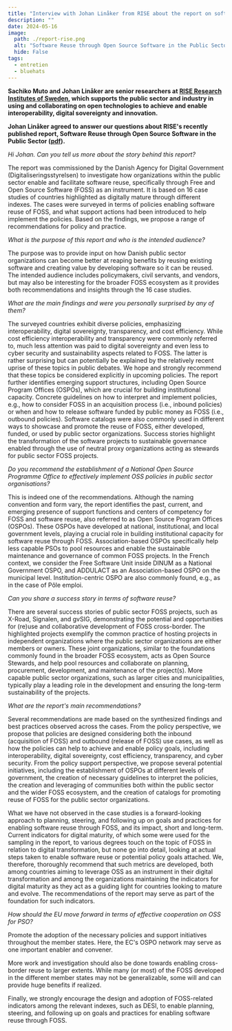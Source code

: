 ```yaml
---
title: "Interview with Johan Linåker from RISE about the report on software reuse"
description: ""
date: 2024-05-16
image:
  path: ./report-rise.png
  alt: "Software Reuse through Open Source Software in the Public Sector (extract of the cover)"
  hide: False
tags:
  - entretien
  - bluehats
---
```


**Sachiko Muto and Johan Linåker are senior researchers at [RISE Research Institutes of Sweden](https://www.ri.se/en), which supports the public sector and industry in using and collaborating on open technologies to achieve and enable interoperability, digital sovereignty and innovation.**

**Johan Linåker agreed to answer our questions about RISE's recently published report, Software Reuse through Open Source Software in the Public Sector ([pdf](https://www.diva-portal.org/smash/get/diva2:1848137/FULLTEXT01.pdf)).**

*Hi Johan. Can you tell us more about the story behind this report?*

The report was commissioned by the Danish Agency for Digital Government (Digitaliseringsstyrelsen) to investigate how organizations within the public sector enable and facilitate software reuse, specifically through Free and Open Source Software (FOSS) as an instrument. It is based on 16 case studies of countries highlighted as digitally mature through different indexes. The cases were surveyed in terms of policies enabling software reuse of FOSS, and what support actions had been introduced to help implement the policies. Based on the findings, we propose a range of recommendations for policy and practice.

*What is the purpose of this report and who is the intended audience?*

The purpose was to provide input on how Danish public sector organizations can become better at reaping benefits by reusing existing software and creating value by developing software so it can be reused. The intended audience includes policymakers, civil servants, and vendors, but may also be interesting for the broader FOSS ecosystem as it provides both recommendations and insights through the 16 case studies.

*What are the main findings and were you personally surprised by any of them?*

The surveyed countries exhibit diverse policies, emphasizing interoperability, digital sovereignty, transparency, and cost efficiency. While cost efficiency interoperability and transparency were commonly referred to, much less attention was paid to digital sovereignty and even less to cyber security and sustainability aspects related to FOSS. The latter is rather surprising but can potentially be explained by the relatively recent uprise of these topics in public debates. We hope and strongly recommend that these topics be considered explicitly in upcoming policies. The report further identifies emerging support structures, including Open Source Program Offices (OSPOs), which are crucial for building institutional capacity. Concrete guidelines on how to interpret and implement policies, e.g., how to consider FOSS in an acquisition process (i.e., inbound policies) or when and how to release software funded by public money as FOSS (i.e., outbound policies). Software catalogs were also commonly used in different ways to showcase and promote the reuse of FOSS, either developed, funded, or used by public sector organizations. Success stories highlight the transformation of the software projects to sustainable governance enabled through the use of neutral proxy organizations acting as stewards for public sector FOSS projects.

*Do you recommend the establishment of a National Open Source Programme Office to effectively implement OSS policies in public sector organisations?*

This is indeed one of the recommendations. Although the naming convention and form vary, the report identifies the past, current, and emerging presence of support functions and centers of competency for FOSS and software reuse, also referred to as Open Source Program Offices (OSPOs). These OSPOs have developed at national, institutional, and local government levels, playing a crucial role in building institutional capacity for software reuse through FOSS. Association-based OSPOs specifically help less capable PSOs to pool resources and enable the sustainable maintenance and governance of common FOSS projects. In the French context, we consider the Free Software Unit inside DINUM as a National Government OSPO, and ADDULACT as an Association-based OSPO on the municipal level. Institution-centric OSPO are also commonly found, e.g., as in the case of Pôle emploi.

*Can you share a success story in terms of software reuse?*

There are several success stories of public sector FOSS projects, such as X-Road, Signalen, and gvSIG, demonstrating the potential and opportunities for (re)use and collaborative development of FOSS cross-border. The highlighted projects exemplify the common practice of hosting projects in independent organizations where the public sector organizations are either members or owners. These joint organizations, similar to the foundations commonly found in the broader FOSS ecosystem, acts as Open Source Stewards, and help pool resources and collaborate on planning, procurement, development, and maintenance of the project(s). More capable public sector organizations, such as larger cities and municipalities, typically play a leading role in the development and ensuring the long-term sustainability of the projects.

*What are the report's main recommendations?*

Several recommendations are made based on the synthesized findings and best practices observed across the cases. From the policy perspective, we propose that policies are designed considering both the inbound (acquisition of FOSS) and outbound (release of FOSS) use cases, as well as how the policies can help to achieve and enable policy goals, including interoperability, digital sovereignty, cost efficiency, transparency, and cyber security. From the policy support perspective, we propose several potential initiatives, including the establishment of OSPOs at different levels of government, the creation of necessary guidelines to interpret the policies, the creation and leveraging of communities both within the public sector and the wider FOSS ecosystem, and the creation of catalogs for promoting reuse of FOSS for the public sector organizations.

What we have not observed in the case studies is a forward-looking approach to planning, steering, and following up on goals and practices for enabling software reuse through FOSS, and its impact, short and long-term. Current indicators for digital maturity, of which some were used for the sampling in the report, to various degrees touch on the topic of FOSS in relation to digital transformation, but none go into detail, looking at actual steps taken to enable software reuse or potential policy goals attached. We, therefore, thoroughly recommend that such metrics are developed, both among countries aiming to leverage OSS as an instrument in their digital transformation and among the organizations maintaining the indicators for digital maturity as they act as a guiding light for countries looking to mature and evolve. The recommendations of the report may serve as part of the foundation for such indicators.

*How should the EU move forward in terms of effective cooperation on OSS for PSO?*

Promote the adoption of the necessary policies and support initiatives throughout the member states. Here, the EC's OSPO network may serve as one important enabler and convener.

More work and investigation should also be done towards enabling cross-border reuse to larger extents. While many (or most) of the FOSS developed in the different member states may not be generalizable, some will and can provide huge benefits if realized.

Finally, we strongly encourage the design and adoption of FOSS-related indicators among the relevant indexes, such as DESI, to enable planning, steering, and following up on goals and practices for enabling software reuse through FOSS.

